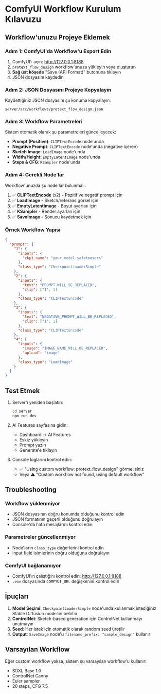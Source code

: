 # ComfyUI Workflow Kurulum Kılavuzu

## Workflow'unuzu Projeye Eklemek

### Adım 1: ComfyUI'da Workflow'u Export Edin

1. ComfyUI'ı açın: http://127.0.0.1:8188
2. `protext_flow_design` workflow'unuzu yükleyin veya oluşturun
3. **Sağ üst köşede** "Save (API Format)" butonuna tıklayın
4. JSON dosyasını kaydedin

### Adım 2: JSON Dosyasını Projeye Kopyalayın

Kaydettiğiniz JSON dosyasını şu konuma kopyalayın:
```
server/src/workflows/protext_flow_design.json
```

### Adım 3: Workflow Parametreleri

Sistem otomatik olarak şu parametreleri güncelleyecek:

- **Prompt (Positive)**: `CLIPTextEncode` node'unda
- **Negative Prompt**: `CLIPTextEncode` node'unda (negative içeren)
- **Sketch Image**: `LoadImage` node'unda
- **Width/Height**: `EmptyLatentImage` node'unda
- **Steps & CFG**: `KSampler` node'unda

### Adım 4: Gerekli Node'lar

Workflow'unuzda şu node'lar bulunmalı:

1. ✅ **CLIPTextEncode** (x2) - Pozitif ve negatif prompt için
2. ✅ **LoadImage** - Sketch/referans görsel için
3. ✅ **EmptyLatentImage** - Boyut ayarları için
4. ✅ **KSampler** - Render ayarları için
5. ✅ **SaveImage** - Sonucu kaydetmek için

### Örnek Workflow Yapısı

```json
{
  "prompt": {
    "1": {
      "inputs": {
        "ckpt_name": "your_model.safetensors"
      },
      "class_type": "CheckpointLoaderSimple"
    },
    "2": {
      "inputs": {
        "text": "PROMPT_WILL_BE_REPLACED",
        "clip": ["1", 1]
      },
      "class_type": "CLIPTextEncode"
    },
    "3": {
      "inputs": {
        "text": "NEGATIVE_PROMPT_WILL_BE_REPLACED",
        "clip": ["1", 1]
      },
      "class_type": "CLIPTextEncode"
    },
    "4": {
      "inputs": {
        "image": "IMAGE_NAME_WILL_BE_REPLACED",
        "upload": "image"
      },
      "class_type": "LoadImage"
    }
  }
}
```

## Test Etmek

1. Server'ı yeniden başlatın:
   ```bash
   cd server
   npm run dev
   ```

2. AI Features sayfasına gidin:
   - Dashboard → AI Features
   - Eskiz yükleyin
   - Prompt yazın
   - Generate'e tıklayın

3. Console loglarını kontrol edin:
   - ✅ "Using custom workflow: protext_flow_design" görmelisiniz
   - Veya ⚠️ "Custom workflow not found, using default workflow"

## Troubleshooting

### Workflow yüklenmiyor
- JSON dosyasının doğru konumda olduğunu kontrol edin
- JSON formatının geçerli olduğunu doğrulayın
- Console'da hata mesajlarını kontrol edin

### Parametreler güncellenmiyor
- Node'ların `class_type` değerlerini kontrol edin
- Input field isimlerinin doğru olduğunu doğrulayın

### ComfyUI bağlanamıyor
- ComfyUI'ın çalıştığını kontrol edin: http://127.0.0.1:8188
- `.env` dosyasında `COMFYUI_URL` değişkenini kontrol edin

## İpuçları

1. **Model Seçimi**: `CheckpointLoaderSimple` node'unda kullanmak istediğiniz Stable Diffusion modelini belirtin
2. **ControlNet**: Sketch-based generation için ControlNet kullanmayı unutmayın
3. **Seed**: Her istek için otomatik olarak random seed üretilir
4. **Output**: `SaveImage` node'u `filename_prefix: "sample_design"` kullanır

## Varsayılan Workflow

Eğer custom workflow yoksa, sistem şu varsayılan workflow'u kullanır:
- SDXL Base 1.0
- ControlNet Canny
- Euler sampler
- 20 steps, CFG 7.5
